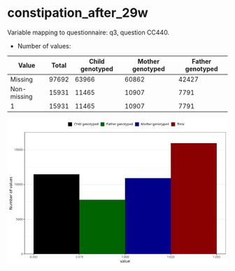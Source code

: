 # constipation_after_29w
Variable mapping to questionnaire: q3, question CC440.
- Number of values:

| Value | Total | Child genotyped | Mother genotyped | Father genotyped |
| ----- | ----- | --------------- | ---------------- | ---------------- |
| Missing | 97692 | 63966 | 60862 | 42427 |
| Non-missing | 15931 | 11465 | 10907 | 7791 |
| 1 | 15931 | 11465 | 10907 | 7791 |



![](constipation_after_29w_n.png)




